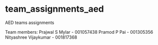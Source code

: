 # team_assignments_aed
AED teams assignments

Team members:
Prajwal S Mylar - 001057438
Pramod P Pai - 001305356
Nityashree Vijaykumar - 001817368

